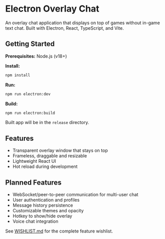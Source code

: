 # Electron Overlay Chat

An overlay chat application that displays on top of games without in-game text chat. Built with Electron, React, TypeScript, and Vite.

## Getting Started

**Prerequisites:** Node.js (v18+)

**Install:**
```bash
npm install
```

**Run:**
```bash
npm run electron:dev
```

**Build:**
```bash
npm run electron:build
```

Built app will be in the `release` directory.

## Features

- Transparent overlay window that stays on top
- Frameless, draggable and resizable
- Lightweight React UI
- Hot reload during development

## Planned Features

- WebSocket/peer-to-peer communication for multi-user chat
- User authentication and profiles
- Message history persistence
- Customizable themes and opacity
- Hotkey to show/hide overlay
- Voice chat integration

See [WISHLIST.md](../WISHLIST.md) for the complete feature wishlist.
